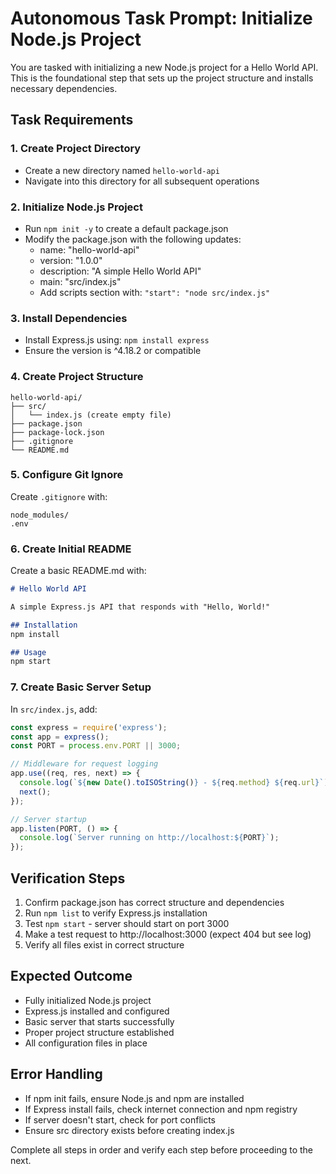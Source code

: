 # Autonomous Task Prompt: Initialize Node.js Project

You are tasked with initializing a new Node.js project for a Hello World API. This is the foundational step that sets up the project structure and installs necessary dependencies.

## Task Requirements

### 1. Create Project Directory
- Create a new directory named `hello-world-api`
- Navigate into this directory for all subsequent operations

### 2. Initialize Node.js Project
- Run `npm init -y` to create a default package.json
- Modify the package.json with the following updates:
  - name: "hello-world-api"
  - version: "1.0.0"
  - description: "A simple Hello World API"
  - main: "src/index.js"
  - Add scripts section with: `"start": "node src/index.js"`

### 3. Install Dependencies
- Install Express.js using: `npm install express`
- Ensure the version is ^4.18.2 or compatible

### 4. Create Project Structure
```
hello-world-api/
├── src/
│   └── index.js (create empty file)
├── package.json
├── package-lock.json
├── .gitignore
└── README.md
```

### 5. Configure Git Ignore
Create `.gitignore` with:
```
node_modules/
.env
```

### 6. Create Initial README
Create a basic README.md with:
```markdown
# Hello World API

A simple Express.js API that responds with "Hello, World!"

## Installation
npm install

## Usage
npm start
```

### 7. Create Basic Server Setup
In `src/index.js`, add:
```javascript
const express = require('express');
const app = express();
const PORT = process.env.PORT || 3000;

// Middleware for request logging
app.use((req, res, next) => {
  console.log(`${new Date().toISOString()} - ${req.method} ${req.url}`);
  next();
});

// Server startup
app.listen(PORT, () => {
  console.log(`Server running on http://localhost:${PORT}`);
});
```

## Verification Steps
1. Confirm package.json has correct structure and dependencies
2. Run `npm list` to verify Express.js installation
3. Test `npm start` - server should start on port 3000
4. Make a test request to http://localhost:3000 (expect 404 but see log)
5. Verify all files exist in correct structure

## Expected Outcome
- Fully initialized Node.js project
- Express.js installed and configured
- Basic server that starts successfully
- Proper project structure established
- All configuration files in place

## Error Handling
- If npm init fails, ensure Node.js and npm are installed
- If Express install fails, check internet connection and npm registry
- If server doesn't start, check for port conflicts
- Ensure src directory exists before creating index.js

Complete all steps in order and verify each step before proceeding to the next.